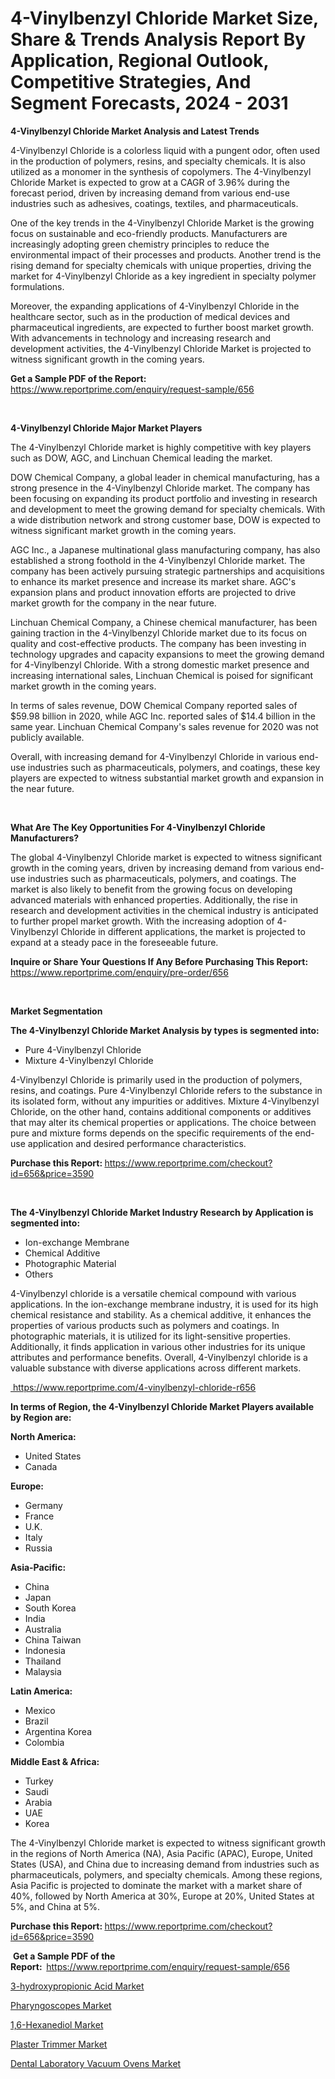 <p><h1>4-Vinylbenzyl Chloride Market Size, Share & Trends Analysis Report By Application, Regional Outlook, Competitive Strategies, And Segment Forecasts, 2024 - 2031</h1></p><p><strong>4-Vinylbenzyl Chloride Market Analysis and Latest Trends</strong></p>
<p><p>4-Vinylbenzyl Chloride is a colorless liquid with a pungent odor, often used in the production of polymers, resins, and specialty chemicals. It is also utilized as a monomer in the synthesis of copolymers. The 4-Vinylbenzyl Chloride Market is expected to grow at a CAGR of 3.96% during the forecast period, driven by increasing demand from various end-use industries such as adhesives, coatings, textiles, and pharmaceuticals.</p><p>One of the key trends in the 4-Vinylbenzyl Chloride Market is the growing focus on sustainable and eco-friendly products. Manufacturers are increasingly adopting green chemistry principles to reduce the environmental impact of their processes and products. Another trend is the rising demand for specialty chemicals with unique properties, driving the market for 4-Vinylbenzyl Chloride as a key ingredient in specialty polymer formulations.</p><p>Moreover, the expanding applications of 4-Vinylbenzyl Chloride in the healthcare sector, such as in the production of medical devices and pharmaceutical ingredients, are expected to further boost market growth. With advancements in technology and increasing research and development activities, the 4-Vinylbenzyl Chloride Market is projected to witness significant growth in the coming years.</p></p>
<p><strong>Get a Sample PDF of the Report:&nbsp;</strong> <a href="https://www.reportprime.com/enquiry/request-sample/656">https://www.reportprime.com/enquiry/request-sample/656</a></p>
<p>&nbsp;</p>
<p><strong>4-Vinylbenzyl Chloride Major Market Players</strong></p>
<p><p>The 4-Vinylbenzyl Chloride market is highly competitive with key players such as DOW, AGC, and Linchuan Chemical leading the market. </p><p>DOW Chemical Company, a global leader in chemical manufacturing, has a strong presence in the 4-Vinylbenzyl Chloride market. The company has been focusing on expanding its product portfolio and investing in research and development to meet the growing demand for specialty chemicals. With a wide distribution network and strong customer base, DOW is expected to witness significant market growth in the coming years.</p><p>AGC Inc., a Japanese multinational glass manufacturing company, has also established a strong foothold in the 4-Vinylbenzyl Chloride market. The company has been actively pursuing strategic partnerships and acquisitions to enhance its market presence and increase its market share. AGC's expansion plans and product innovation efforts are projected to drive market growth for the company in the near future.</p><p>Linchuan Chemical Company, a Chinese chemical manufacturer, has been gaining traction in the 4-Vinylbenzyl Chloride market due to its focus on quality and cost-effective products. The company has been investing in technology upgrades and capacity expansions to meet the growing demand for 4-Vinylbenzyl Chloride. With a strong domestic market presence and increasing international sales, Linchuan Chemical is poised for significant market growth in the coming years.</p><p>In terms of sales revenue, DOW Chemical Company reported sales of $59.98 billion in 2020, while AGC Inc. reported sales of $14.4 billion in the same year. Linchuan Chemical Company's sales revenue for 2020 was not publicly available. </p><p>Overall, with increasing demand for 4-Vinylbenzyl Chloride in various end-use industries such as pharmaceuticals, polymers, and coatings, these key players are expected to witness substantial market growth and expansion in the near future.</p></p>
<p>&nbsp;</p>
<p><strong>What Are The Key Opportunities For 4-Vinylbenzyl Chloride Manufacturers?</strong></p>
<p><p>The global 4-Vinylbenzyl Chloride market is expected to witness significant growth in the coming years, driven by increasing demand from various end-use industries such as pharmaceuticals, polymers, and coatings. The market is also likely to benefit from the growing focus on developing advanced materials with enhanced properties. Additionally, the rise in research and development activities in the chemical industry is anticipated to further propel market growth. With the increasing adoption of 4-Vinylbenzyl Chloride in different applications, the market is projected to expand at a steady pace in the foreseeable future.</p></p>
<p><strong>Inquire or Share Your Questions If Any Before Purchasing This Report:</strong> <a href="https://www.reportprime.com/enquiry/pre-order/656">https://www.reportprime.com/enquiry/pre-order/656</a></p>
<p>&nbsp;</p>
<p><strong>Market Segmentation</strong></p>
<p><strong>The 4-Vinylbenzyl Chloride Market Analysis by types is segmented into:</strong></p>
<p><ul><li>Pure 4-Vinylbenzyl Chloride</li><li>Mixture 4-Vinylbenzyl Chloride</li></ul></p>
<p><p>4-Vinylbenzyl Chloride is primarily used in the production of polymers, resins, and coatings. Pure 4-Vinylbenzyl Chloride refers to the substance in its isolated form, without any impurities or additives. Mixture 4-Vinylbenzyl Chloride, on the other hand, contains additional components or additives that may alter its chemical properties or applications. The choice between pure and mixture forms depends on the specific requirements of the end-use application and desired performance characteristics.</p></p>
<p><strong>Purchase this Report:&nbsp;</strong><a href="https://www.reportprime.com/checkout?id=656&price=3590">https://www.reportprime.com/checkout?id=656&price=3590</a></p>
<p>&nbsp;</p>
<p><strong>The 4-Vinylbenzyl Chloride Market Industry Research by Application is segmented into:</strong></p>
<p><ul><li>Ion-exchange Membrane</li><li>Chemical Additive</li><li>Photographic Material</li><li>Others</li></ul></p>
<p><p>4-Vinylbenzyl chloride is a versatile chemical compound with various applications. In the ion-exchange membrane industry, it is used for its high chemical resistance and stability. As a chemical additive, it enhances the properties of various products such as polymers and coatings. In photographic materials, it is utilized for its light-sensitive properties. Additionally, it finds application in various other industries for its unique attributes and performance benefits. Overall, 4-Vinylbenzyl chloride is a valuable substance with diverse applications across different markets.</p></p>
<p><a href="https://www.reportprime.com/4-vinylbenzyl-chloride-r656">&nbsp;https://www.reportprime.com/4-vinylbenzyl-chloride-r656</a></p>
<p><strong>In terms of Region, the 4-Vinylbenzyl Chloride Market Players available by Region are:</strong></p>
<p>
    <p> <strong> North America: </strong>
        <ul>
            <li>United States</li>
            <li>Canada</li>
        </ul>
        </p> 
    <p> <strong> Europe: </strong>
        <ul>
            <li>Germany</li>
            <li>France</li>
            <li>U.K.</li>
            <li>Italy</li>
            <li>Russia</li>
        </ul>
        </p> 
    <p> <strong> Asia-Pacific: </strong>
        <ul>
            <li>China</li>
            <li>Japan</li>
            <li>South Korea</li>
            <li>India</li>
            <li>Australia</li>
            <li>China Taiwan</li>
            <li>Indonesia</li>
            <li>Thailand</li>
            <li>Malaysia</li>
        </ul>
        </p> 
    <p> <strong> Latin America: </strong>
        <ul>
            <li>Mexico</li>
            <li>Brazil</li>
            <li>Argentina Korea</li>
            <li>Colombia</li>
        </ul>
        </p> 
    <p> <strong> Middle East & Africa: </strong>
        <ul>
            <li>Turkey</li>
            <li>Saudi</li>
            <li>Arabia</li>
            <li>UAE</li>
            <li>Korea</li>
        </ul>
    </p>
    </p>
<p><p>The 4-Vinylbenzyl Chloride market is expected to witness significant growth in the regions of North America (NA), Asia Pacific (APAC), Europe, United States (USA), and China due to increasing demand from industries such as pharmaceuticals, polymers, and specialty chemicals. Among these regions, Asia Pacific is projected to dominate the market with a market share of 40%, followed by North America at 30%, Europe at 20%, United States at 5%, and China at 5%.</p></p>
<p><strong>Purchase this Report: </strong><a href="https://www.reportprime.com/checkout?id=656&price=3590">https://www.reportprime.com/checkout?id=656&price=3590</a></p>
<p>&nbsp;<strong>Get a Sample PDF of the Report:&nbsp;&nbsp;</strong><a href="https://www.reportprime.com/enquiry/request-sample/656">https://www.reportprime.com/enquiry/request-sample/656</a></p>
<p><strong></strong></p>
<p><p><a href="https://github.com/adriannay56456/Market-Research-Report-List-1/blob/main/3-hydroxypropionic-acid-market.md">3-hydroxypropionic Acid Market</a></p><p><a href="https://medium.com/@joseph.baker466547/global-pharyngoscopes-market-status-2024-2031-and-forecast-by-region-product-end-use-fc5b593ae4bf">Pharyngoscopes Market</a></p><p><a href="https://github.com/carolinehamilton5656/Market-Research-Report-List-1/blob/main/16-hexanediol-market.md">1,6-Hexanediol Market</a></p><p><a href="https://medium.com/@emily.sutherland4534/plaster-trimmer-market-size-growth-and-industry-analysis-by-market-segmentation-and-regional-e2f769f6b633">Plaster Trimmer Market</a></p><p><a href="https://issuu.com/reportprime-2/docs/dental-laboratory-vacuum-ovens-mark_55645ca9c48784">Dental Laboratory Vacuum Ovens Market</a></p></p>